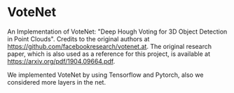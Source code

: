 # VoteNet
An Implementation of VoteNet: "Deep Hough Voting for 3D Object Detection in Point Clouds". Credits to the original authors at https://github.com/facebookresearch/votenet.at.
The original research paper, which is also used as a reference for this project, is available at https://arxiv.org/pdf/1904.09664.pdf.

We implemented VoteNet by using Tensorflow and Pytorch, also we considered more layers in the net. 
